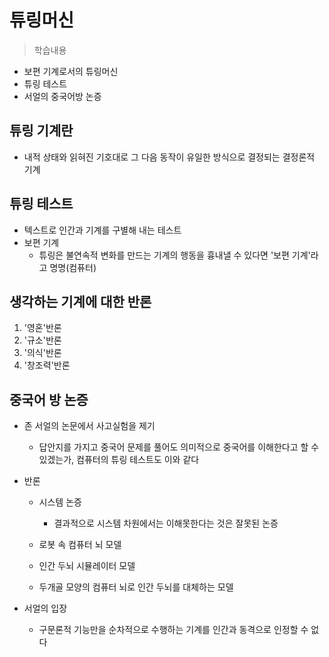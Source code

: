 # 튜링머신
> 학습내용
- 보편 기계로서의 튜링머신
- 튜링 테스트
- 서얼의 중국어방 논증

## 튜링 기계란
- 내적 상태와 읽혀진 기호대로 그 다음 동작이 유일한 방식으로 결정되는 결정론적 기계

## 튜링 테스트
- 텍스트로 인간과 기계를 구별해 내는 테스트
- 보편 기계
    - 튜링은 불연속적 변화를 만드는 기계의 행동을 흉내낼 수 있다면 '보편 기계'라고 명명(컴퓨터)

## 생각하는 기계에 대한 반론
1. '영혼'반론 
2. '규소'반론
3. '의식'반론
4. '창조력'반론

## 중국어 방 논증
- 존 서얼의 논문에서 사고실험을 제기
    - 답안지를 가지고 중국어 문제를 풀어도 의미적으로 중국어를 이해한다고 할 수 있겠는가, 컴퓨터의 튜링 테스트도 이와 같다

- 반론
    - 시스템 논증
        - 결과적으로 시스템 차원에서는 이해못한다는 것은 잘못된 논증
    
    - 로봇 속 컴퓨터 뇌 모델
    - 인간 두뇌 시뮬레이터 모델
    - 두개골 모양의 컴퓨터 뇌로 인간 두뇌를 대체하는 모델

- 서얼의 입장
    - 구문론적 기능만을 순차적으로 수행하는 기계를 인간과 동격으로 인정할 수 없다